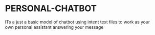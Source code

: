 # PERSONAL-CHATBOT
ITs a just a basic model of chatbot using intent text files to work as your own personal assistant answering your message
